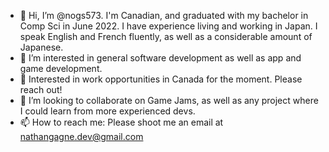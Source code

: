 - 👋 Hi, I’m @nogs573. I'm Canadian, and graduated with my bachelor in Comp Sci in June 2022. I have experience 
  living and working in Japan. I speak English and French fluently, as well as a considerable amount of Japanese.
- 👀 I’m interested in general software development as well as app and game development.
- 🌱 Interested in work opportunities in Canada for the moment. Please reach out!
- 💞️ I’m looking to collaborate on Game Jams, as well as any project where I could learn from more
  experienced devs.
- 📫 How to reach me: Please shoot me an email at nathangagne.dev@gmail.com

<!---
nogs573/nogs573 is a ✨ special ✨ repository because its `README.md` (this file) appears on your GitHub profile.
You can click the Preview link to take a look at your changes.
--->
